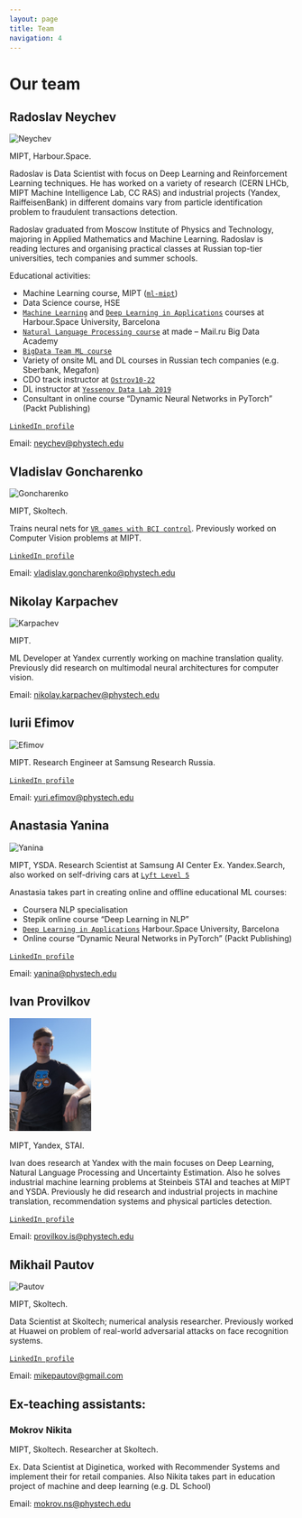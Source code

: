 ```yaml
---
layout: page
title: Team
navigation: 4
---
```


# Our team

## Radoslav Neychev

<img src="/img/neychev.png" alt="Neychev" height="200"/>

MIPT, Harbour.Space.

Radoslav is Data Scientist with focus on Deep Learning and Reinforcement Learning techniques. He has worked on a variety of research (CERN LHCb, MIPT Machine Intelligence Lab, CC RAS) and industrial projects (Yandex, RaiffeisenBank) in different domains vary from particle identification problem to fraudulent transactions detection.

Radoslav graduated from Moscow Institute of Physics and Technology, majoring in Applied Mathematics and Machine Learning. Radoslav is reading lectures and organising practical classes at Russian top-tier universities, tech companies and summer schools.

Educational activities:
 - Machine Learning course, MIPT ([`ml-mipt`](https://ml-mipt.github.io/))
 - Data Science course, HSE
 - [`Machine Learning`](https://in.harbour.space/data-science/machine-learning-radoslav-neychev-vladislav-goncharenko/) and [`Deep Learning in Applications`](https://in.harbour.space/data-science/deep-learning-in-applications-radoslav-neychev-anastasia-ianina/) courses at Harbour.Space University, Barcelona
 - [`Natural Language Processing course`](https://github.com/neychev/made_nlp_course) at made – Mail.ru Big Data Academy
 - [`BigData Team ML course`](https://bigdatateam.org/ml_course)
 - Variety of onsite ML and DL courses in Russian tech companies (e.g. Sberbank, Megafon)
 - CDO track instructor at [`Ostrov10-22`](https://ostrov.2035.university/)
 - DL instructor at [`Yessenov Data Lab 2019`](https://yessenovfoundation.org/en/o-fonde/programmyi/resursyi/razvitie-it-kompetentsiy/yessenov-data-lab-2019/)
 - Consultant in online course “Dynamic Neural Networks in PyTorch” (Packt Publishing)


[`LinkedIn profile`](https://www.linkedin.com/in/radoslav-neychev/)

Email: neychev@phystech.edu

## Vladislav Goncharenko

<img src="/img/goncharenko.jpg" alt="Goncharenko" height="200"/>

MIPT, Skoltech.

Trains neural nets for [`VR games with BCI control`](https://impulse-neiry.com/). Previously worked on Computer Vision problems at MIPT.

[`LinkedIn profile`](https://www.linkedin.com/in/vladislav-goncharenko/)

Email: vladislav.goncharenko@phystech.edu

## Nikolay Karpachev

<img src="/img/karpachev.jpg" alt="Karpachev" height="200"/>

MIPT.

ML Developer at Yandex currently working on machine translation quality. Previously did research on multimodal neural architectures for computer vision.

Email: nikolay.karpachev@phystech.edu

## Iurii Efimov

<img src="/img/efimov.png" alt="Efimov" height="200"/>

MIPT. Research Engineer at Samsung Research Russia.

[`LinkedIn profile`](https://www.linkedin.com/in/iurii-efimov-868a32132/)

Email: yuri.efimov@phystech.edu

## Anastasia Yanina

<img src="/img/yanina.png" alt="Yanina" height="200"/>

MIPT, YSDA. Research Scientist at Samsung AI Center
Ex. Yandex.Search, also worked on self-driving cars at [`Lyft Level 5`](https://level5.lyft.com/)

Anastasia takes part in creating online and offline educational ML courses:
 - Coursera NLP specialisation
 - Stepik online course “Deep Learning in NLP”
 - [`Deep Learning in Applications`](https://in.harbour.space/data-science/deep-learning-in-applications-radoslav-neychev-anastasia-ianina/) Harbour.Space University, Barcelona
 - Online course “Dynamic Neural Networks in PyTorch” (Packt Publishing)

[`LinkedIn profile`](https://www.linkedin.com/in/anastasia-ianina/)

Email: yanina@phystech.edu 

## Ivan Provilkov

<img src="/img/provilkov.png" alt="Provilkov" height="200"/>

MIPT, Yandex, STAI.

Ivan does research at Yandex with the main focuses on Deep Learning, Natural Language Processing and Uncertainty Estimation. Also he solves industrial machine learning problems at Steinbeis STAI and teaches at MIPT and YSDA. Previously he did research and industrial projects in machine translation, recommendation systems and physical particles detection.

[`LinkedIn profile`](https://www.linkedin.com/in/ivan-provilkov-7b6455175/)

Email: provilkov.is@phystech.edu

## Mikhail Pautov

<img src="/img/pautov.jpg" alt="Pautov" height="200"/>

MIPT, Skoltech.

Data Scientist at Skoltech; numerical analysis researcher. Previously worked  at Huawei on problem of real-world adversarial attacks on face recognition systems.

[`LinkedIn profile`](https://www.linkedin.com/in/mikhail-pautov-b2029317a/)

Email: mikepautov@gmail.com


## Ex-teaching assistants:

### Mokrov Nikita

MIPT, Skoltech. Researcher at Skoltech. 

Ex. Data Scientist at Diginetica, worked with Recommender Systems and implement their for retail companies. Also Nikita takes part in education project of machine and deep learning (e.g. DL School)

Email: mokrov.ns@phystech.edu
